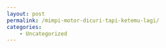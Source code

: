 ```yaml
---
layout: post
permalink: /mimpi-motor-dicuri-tapi-ketemu-lagi/
categories:
    - Uncategorized
---
```


